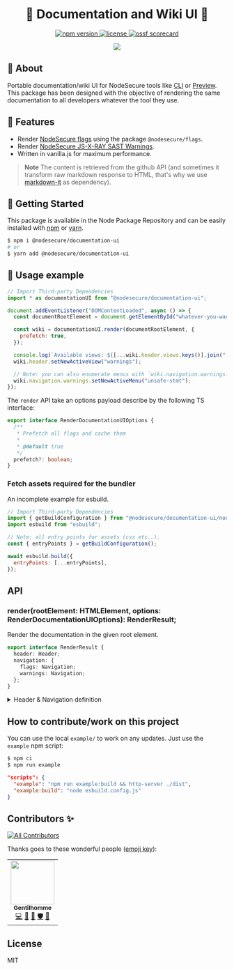 <p align="center"><h1 align="center">
  🐤 Documentation and Wiki UI 👀
</h1>

<p align="center">
    <a href="https://www.npmjs.com/package/nsecure">
      <img src="https://img.shields.io/github/package-json/v/NodeSecure/documentation-ui?style=for-the-badge" alt="npm version">
    </a>
    <a href="https://www.npmjs.com/package/nsecure">
      <img src="https://img.shields.io/github/license/NodeSecure/documentation-ui?style=for-the-badge" alt="license">
    </a>
    <a href="https://api.securityscorecards.dev/projects/github.com/NodeSecure/documentation-ui">
      <img src="https://api.securityscorecards.dev/projects/github.com/NodeSecure/documentation-ui/badge?style=for-the-badge" alt="ossf scorecard">
    </a>
</p>

<p align="center">
<img src="https://i.imgur.com/Bo21VnK.png">
</p>

## 📢 About

Portable documentation/wiki UI for NodeSecure tools like [CLI](https://github.com/NodeSecure/cli) or [Preview](https://github.com/NodeSecure/preview). This package has been designed with the objective of rendering the same documentation to all developers whatever the tool they use.

## 📜 Features

- Render [NodeSecure flags](https://github.com/NodeSecure/flags/blob/main/FLAGS.md) using the package `@nodesecure/flags`.
- Render [NodeSecure JS-X-RAY SAST Warnings](https://github.com/NodeSecure/js-x-ray).
- Written in vanilla.js for maximum performance.

> **Note** The content is retrieved from the github API (and sometimes it transform raw markdown response to HTML, that's why we use [markdown-it](https://github.com/markdown-it/markdown-it#readme) as dependency).

## 💃 Getting Started

This package is available in the Node Package Repository and can be easily installed with [npm](https://docs.npmjs.com/getting-started/what-is-npm) or [yarn](https://yarnpkg.com).

```bash
$ npm i @nodesecure/documentation-ui
# or
$ yarn add @nodesecure/documentation-ui
```

## 👀 Usage example

```js
// Import Third-party Dependencies
import * as documentationUI from "@nodesecure/documentation-ui";

document.addEventListener("DOMContentLoaded", async () => {
  const documentRootElement = document.getElementById("whatever-you-want");

  const wiki = documentationUI.render(documentRootElement, {
    prefetch: true,
  });

  console.log(`Available views: ${[...wiki.header.views.keys()].join(",")}`);
  wiki.header.setNewActiveView("warnings");

  // Note: you can also enumerate menus with `wiki.navigation.warnings.menus.keys()`
  wiki.navigation.warnings.setNewActiveMenu("unsafe-stmt");
});
```

The `render` API take an options payload describe by the following TS interface:

```ts
export interface RenderDocumentationUIOptions {
  /**
   * Prefetch all flags and cache them
   *
   * @default true
   */
  prefetch?: boolean;
}
```

### Fetch assets required for the bundler

An incomplete example for esbuild.

```js
// Import Third-party Dependencies
import { getBuildConfiguration } from "@nodesecure/documentation-ui/node";
import esbuild from "esbuild";

// Note: all entry points for assets (css etc..).
const { entryPoints } = getBuildConfiguration();

await esbuild.build({
  entryPoints: [...entryPoints],
});
```

## API

### render(rootElement: HTMLElement, options: RenderDocumentationUIOptions): RenderResult;

Render the documentation in the given root element.

```ts
export interface RenderResult {
  header: Header;
  navigation: {
    flags: Navigation;
    warnings: Navigation;
  };
}
```

<details><summary>Header & Navigation definition</summary>

```ts
class Header {
  active: HTMLElement;
  views: Map<string, HTMLElement>;
  defaultName: string | null;

  setNewActiveView(name: string): void;
}

class Navigation {
  active: HTMLElement;
  menus: Map<string, HTMLElement>;
  defaultName: string | null;
  prefetch: boolean;
  fetchCallback: (name: string, menu: HTMLElement) => any;

  setNewActiveMenu(name: string): void;
}
```

</details>

## How to contribute/work on this project

You can use the local `example/` to work on any updates. Just use the `example` npm script:

```bash
$ npm ci
$ npm run example
```

```json
"scripts": {
  "example": "npm run example:build && http-server ./dist",
  "example:build": "node esbuild.config.js"
}
```

## Contributors ✨

<!-- ALL-CONTRIBUTORS-BADGE:START - Do not remove or modify this section -->

[![All Contributors](https://img.shields.io/badge/all_contributors-1-orange.svg?style=flat-square)](#contributors-)

<!-- ALL-CONTRIBUTORS-BADGE:END -->

Thanks goes to these wonderful people ([emoji key](https://allcontributors.org/docs/en/emoji-key)):

<!-- ALL-CONTRIBUTORS-LIST:START - Do not remove or modify this section -->
<!-- prettier-ignore-start -->
<!-- markdownlint-disable -->
<table>
  <tr>
    <td align="center"><a href="https://www.linkedin.com/in/thomas-gentilhomme/"><img src="https://avatars.githubusercontent.com/u/4438263?v=4?s=100" width="100px;" alt=""/><br /><sub><b>Gentilhomme</b></sub></a><br /><a href="https://github.com/NodeSecure/documentation-ui/commits?author=fraxken" title="Code">💻</a> <a href="https://github.com/NodeSecure/documentation-ui/commits?author=fraxken" title="Documentation">📖</a> <a href="https://github.com/NodeSecure/documentation-ui/pulls?q=is%3Apr+reviewed-by%3Afraxken" title="Reviewed Pull Requests">👀</a> <a href="#security-fraxken" title="Security">🛡️</a> <a href="https://github.com/NodeSecure/documentation-ui/issues?q=author%3Afraxken" title="Bug reports">🐛</a></td>
  </tr>
</table>

<!-- markdownlint-restore -->
<!-- prettier-ignore-end -->

<!-- ALL-CONTRIBUTORS-LIST:END -->

## License

MIT
